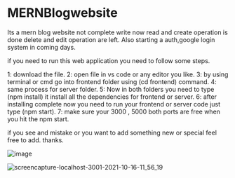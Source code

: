 # MERNBlogwebsite
Its a mern blog website not complete write now read and create operation is done 
delete and edit operation are left. Also starting a auth,google login system in coming days.

if you need to run this web application you need to follow some steps.

1: download the file.
2: open file in vs code or any editor you like.
3: by using terminal or cmd go into frontend folder using (cd frontend) command.
4: same process for server folder.
5: Now in both folders you need to type (npm install) it install all the dependencies for frontend or server.
6: after installing complete now you need to run your frontend or server code just type (npm start).
7: make sure your 3000 , 5000 both ports are free when you hit the npm start.

if you see and mistake or you want to add something new or special feel free to add.
thanks.

![image](https://user-images.githubusercontent.com/77249679/137577209-a9561fa2-2003-4695-957e-f1c0c76145ec.png)

![screencapture-localhost-3001-2021-10-16-11_56_19](https://user-images.githubusercontent.com/77249679/137577246-0dd5a747-425e-4d61-985b-243f9ff88c9f.png)
